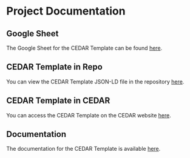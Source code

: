 # Project Documentation

## Google Sheet
The Google Sheet for the CEDAR Template can be found [here](https://docs.google.com/spreadsheets/d/1Kwe4PFodciXo-XDX2bHN8F-CRAmopguoI9YKFX6piaQ/edit#gid=118145754).

## CEDAR Template in Repo
You can view the CEDAR Template JSON-LD file in the repository [here](https://github.com/yancao77/cedar_template_pipeline/blob/refs/heads/main/RADxMetadataSpecification.json).

## CEDAR Template in CEDAR
You can access the CEDAR Template on the CEDAR website [here](https://cedar.metadatacenter.org/dashboard?folderId=https:%2F%2Frepo.metadatacenter.org%2Ffolders%2F5ac6dcb6-7a9b-4a75-a945-60ae4375095).

## Documentation
The documentation for the CEDAR Template is available [here](https://radx.github.io/radx-metadata-specification-docs/specification/).
